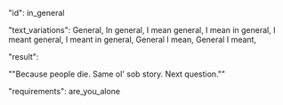 "id": in_general

"text_variations":
General, In general, I mean general, I mean in general, I meant general, I meant in general, General I mean, General I meant,

"result":

""Because people die. Same ol' sob story. Next question.""

"requirements": are_you_alone